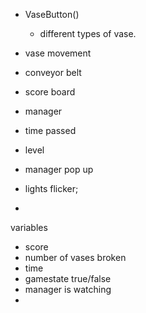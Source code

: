 - VaseButton()
	- different types of vase.
- vase movement

- conveyor belt
- score board
- manager
- time passed
- level
- manager pop up
- lights flicker;
-


variables
- score
- number of vases broken
- time
- gamestate true/false
- manager is watching
-
